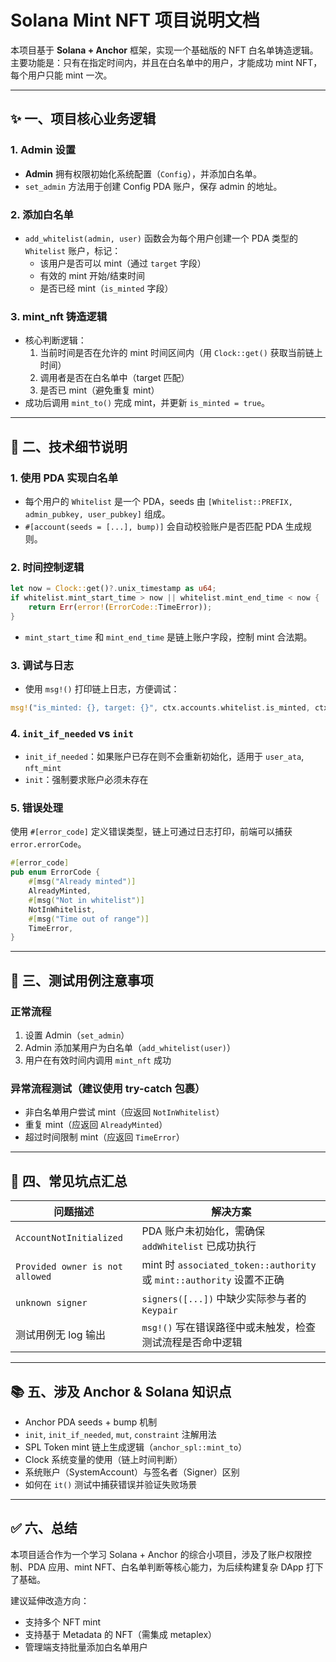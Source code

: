 
# Solana Mint NFT 项目说明文档

本项目基于 **Solana + Anchor** 框架，实现一个基础版的 NFT 白名单铸造逻辑。主要功能是：只有在指定时间内，并且在白名单中的用户，才能成功 mint NFT，每个用户只能 mint 一次。

---

## ✨ 一、项目核心业务逻辑

### 1. Admin 设置
- **Admin** 拥有权限初始化系统配置（`Config`），并添加白名单。
- `set_admin` 方法用于创建 Config PDA 账户，保存 admin 的地址。

### 2. 添加白名单
- `add_whitelist(admin, user)` 函数会为每个用户创建一个 PDA 类型的 `Whitelist` 账户，标记：
  - 该用户是否可以 mint（通过 `target` 字段）
  - 有效的 mint 开始/结束时间
  - 是否已经 mint（`is_minted` 字段）

### 3. mint_nft 铸造逻辑
- 核心判断逻辑：
  1. 当前时间是否在允许的 mint 时间区间内（用 `Clock::get()` 获取当前链上时间）
  2. 调用者是否在白名单中（target 匹配）
  3. 是否已 mint（避免重复 mint）
- 成功后调用 `mint_to()` 完成 mint，并更新 `is_minted = true`。

---

## 🔧 二、技术细节说明

### 1. 使用 PDA 实现白名单
- 每个用户的 `Whitelist` 是一个 PDA，seeds 由 `[Whitelist::PREFIX, admin_pubkey, user_pubkey]` 组成。
- `#[account(seeds = [...], bump)]` 会自动校验账户是否匹配 PDA 生成规则。

### 2. 时间控制逻辑
```rust
let now = Clock::get()?.unix_timestamp as u64;
if whitelist.mint_start_time > now || whitelist.mint_end_time < now {
    return Err(error!(ErrorCode::TimeError));
}
```
- `mint_start_time` 和 `mint_end_time` 是链上账户字段，控制 mint 合法期。

### 3. 调试与日志
- 使用 `msg!()` 打印链上日志，方便调试：
```rust
msg!("is_minted: {}, target: {}", ctx.accounts.whitelist.is_minted, ctx.accounts.whitelist.target);
```

### 4. `init_if_needed` vs `init`
- `init_if_needed`：如果账户已存在则不会重新初始化，适用于 `user_ata`, `nft_mint`
- `init`：强制要求账户必须未存在

### 5. 错误处理
使用 `#[error_code]` 定义错误类型，链上可通过日志打印，前端可以捕获 `error.errorCode`。
```rust
#[error_code]
pub enum ErrorCode {
    #[msg("Already minted")]
    AlreadyMinted,
    #[msg("Not in whitelist")]
    NotInWhitelist,
    #[msg("Time out of range")]
    TimeError,
}
```

---

## 🚩 三、测试用例注意事项

### 正常流程
1. 设置 Admin（`set_admin`）
2. Admin 添加某用户为白名单（`add_whitelist(user)`）
3. 用户在有效时间内调用 `mint_nft` 成功

### 异常流程测试（建议使用 try-catch 包裹）
- 非白名单用户尝试 mint（应返回 `NotInWhitelist`）
- 重复 mint（应返回 `AlreadyMinted`）
- 超过时间限制 mint（应返回 `TimeError`）

---

## 📌 四、常见坑点汇总

| 问题描述 | 解决方案 |
|----------|----------|
| `AccountNotInitialized` | PDA 账户未初始化，需确保 `addWhitelist` 已成功执行 |
| `Provided owner is not allowed` | mint 时 `associated_token::authority` 或 `mint::authority` 设置不正确 |
| `unknown signer` | `signers([...])` 中缺少实际参与者的 `Keypair` |
| 测试用例无 log 输出 | `msg!()` 写在错误路径中或未触发，检查测试流程是否命中逻辑 |

---

## 📚 五、涉及 Anchor & Solana 知识点

- Anchor PDA seeds + bump 机制
- `init`, `init_if_needed`, `mut`, `constraint` 注解用法
- SPL Token mint 链上生成逻辑（`anchor_spl::mint_to`）
- Clock 系统变量的使用（链上时间判断）
- 系统账户（SystemAccount）与签名者（Signer）区别
- 如何在 `it()` 测试中捕获错误并验证失败场景

---

## ✅ 六、总结

本项目适合作为一个学习 Solana + Anchor 的综合小项目，涉及了账户权限控制、PDA 应用、mint NFT、白名单判断等核心能力，为后续构建复杂 DApp 打下了基础。

建议延伸改造方向：
- 支持多个 NFT mint
- 支持基于 Metadata 的 NFT（需集成 metaplex）
- 管理端支持批量添加白名单用户
